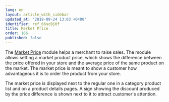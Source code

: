 ```yaml
---
lang: en
layout: article_with_sidebar
updated_at: '2018-09-24 13:03 +0400'
identifier: ref_66scBj0f
title: Market Price
order: 166
published: false
---
```

The [Market Price](https://market.x-cart.com/addons/market-price.html "Market Price") module helps a merchant to raise sales. The module allows setting a market product price, which shows the difference between the price offered in your store and the average price of the same product on the market. The market price is meant to show a customer how advantageous it is to order the product from your store.

The market price is displayed next to the regular one in a category product list and on a product details pages. A sign showing the discount produced by the price difference is shown next to it to attract customer's attention.